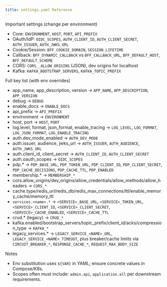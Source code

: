 ```yaml
---
title: settings.yaml Reference
---
```


Important settings (change per environment)

- Core: `ENVIRONMENT`, `HOST`, `PORT`, `API_PREFIX`
- OAuth/IdP: `OIDC_SCOPES`, `AUTH_CLIENT_ID`, `AUTH_CLIENT_SECRET`, `AUTH_ISSUER`, `AUTH_JWKS_URL`
- Cookie/Session: `BFF_COOKIE_DOMAIN`, `SESSION_LIFETIME`
- Callback: `BFF_DYNAMIC_CALLBACK` vs `BFF_CALLBACK_URL`, `BFF_DEFAULT_HOST`, `BFF_DEFAULT_SCHEME`
- CORS: `CORS__ALLOW_ORIGINS` (JSON), dev origins for localhost
- Kafka: `KAFKA_BOOTSTRAP_SERVERS`, `KAFKA_TOPIC_PREFIX`

Full key list (with env overrides)

- app_name, app_description, version → `APP_NAME`, `APP_DESCRIPTION`, `APP_VERSION`
- debug → `DEBUG`
- enable_docs → `ENABLE_DOCS`
- api_prefix → `API_PREFIX`
- environment → `ENVIRONMENT`
- host, port → `HOST`, `PORT`
- log.level, format, json_format, enable_tracing → `LOG_LEVEL`, `LOG_FORMAT`, `LOG_JSON_FORMAT`, `LOG_ENABLE_TRACING`
- auth.dev_mode_enabled → `AUTH_DEV_MODE`
- auth.issuer, audience, jwks_url → `AUTH_ISSUER`, `AUTH_AUDIENCE`, `AUTH_JWKS_URL`
- auth.client_id, client_secret → `AUTH_CLIENT_ID`, `AUTH_CLIENT_SECRET`
- auth.oauth_scopes → `OIDC_SCOPES`
- pdp.* → `PDP_BASE_URL`, `PDP_TOKEN_URL`, `PDP_CLIENT_ID`, `PDP_CLIENT_SECRET`, `PDP_CACHE_DECISIONS`, `PDP_CACHE_TTL`, `PDP_ENABLED`
- membership.* → `MEMBERSHIP_*`
- cors.allow_origins/dev_origins/allow_credentials/allow_methods/allow_headers → `CORS_*`
- cache.type/redis_url/redis_db/redis_max_connections/ttl/enable_memory_cache/memory_ttl
- `services.<name>.*` → `<SERVICE>_BASE_URL`, `<SERVICE>_TOKEN_URL`, `<SERVICE>_CLIENT_ID`, `<SERVICE>_CLIENT_SECRET`, `<SERVICE>_CACHE_ENABLED`, `<SERVICE>_CACHE_TTL`
- crud.* (legacy) → `CRUD_*`
- kafka.enabled/bootstrap_servers/topic_prefix/client_id/acks/compression_type → `KAFKA_*`
- legacy_services.* → `LEGACY_SERVICE_<NAME>_URL`, `LEGACY_SERVICE_<NAME>_TIMEOUT`, plus breaker/cache limits via `CIRCUIT_BREAKER_*`, `RESPONSE_CACHE_*`, `REQUEST_MAX_BODY_SIZE`

Notes

- Env substitution uses `${VAR}` in YAML; ensure concrete values in Compose/K8s.
- Scopes often must include: `admin.api`, `application.all` per downstream requirements.

